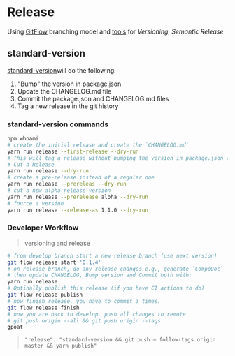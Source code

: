 # Release

Using [GitFlow](https://xmlking.gitbook.io/gitops/v/develop/getting-started/gitflow) branching model and [tools](https://xmlking.gitbook.io/gitops/v/develop/getting-started/gitflow-usage) for _Versioning_, _Semantic Release_

## standard-version

[standard-version](https://angular.schule/blog/2019-11-ngx-semantic-version)will do the following:

1. "Bump" the version in package.json
2. Update the CHANGELOG.md file
3. Commit the package.json and CHANGELOG.md files
4. Tag a new release in the git history

### standard-version commands

```bash
npm whoami
# create the initial release and create the `CHANGELOG.md`
yarn run release --first-release --dry-run
# This will tag a release without bumping the version in package.json (et al.).
# Cut a Release
yarn run release --dry-run
# create a pre-release instead of a regular one
yarn run release --prereleas --dry-run
# cut a new alpha release version
yarn run release --prerelease alpha --dry-run
# fource a version
yarn run release --release-as 1.1.0 --dry-run
```

### Developer Workflow

> versioning and release

```bash
# from develop branch start a new release branch (use next version)
git flow release start '0.1.4'
# on release branch, do any release changes e.g., generate `CompoDoc`
# then update CHANGELOG, Bump version and Commit both with:
yarn run release
# Optinally publish this release (if you have CI actions to do)
git flow release publish
# now finish release. you have to commit 3 times.
git flow release finish
# now you are back to develop. push all changes to remote
# git push origin --all && git push origin --tags
gpoat
```

> `"release": "standard-version && git push — follow-tags origin master && yarn publish"`